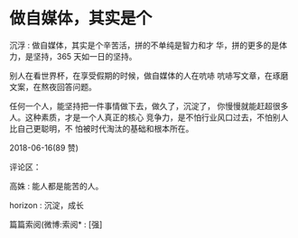 # 做自媒体，其实是个

沉浮 : 做自媒体，其实是个辛苦活，拼的不单纯是智力和才 华，拼的更多的是体力，是坚持，365 天如一日的坚持。

别人在看世界杯，在享受假期的时候，做自媒体的人在吭哧 吭哧写文章，在琢磨文案，在熬夜回答问题。

任何一个人，能坚持把一件事情做下去，做久了，沉淀了， 你慢慢就能赶超很多人。这种素质，才是一个人真正的核心 竞争力，是不怕行业风口过去，不怕别人比自己更聪明，不 怕被时代淘汰的基础和根本所在。

2018-06-16(89 赞)

评论区：

高姝 : 能人都是能苦的人。

horizon : 沉淀，成长

篇篇索阅(微博:索阅* : [强]
